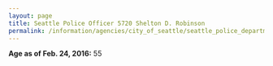 ```yaml
---
layout: page
title: Seattle Police Officer 5720 Shelton D. Robinson
permalink: /information/agencies/city_of_seattle/seattle_police_department/copbook/5720/
---
```


**Age as of Feb. 24, 2016:** 55
